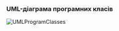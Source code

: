 ### UML-діаграма програмних класів


![UMLProgramClasses](https://github.com/oleksandrblazhko/ai-212-majorova/assets/90724127/5bb64275-d7f0-48ff-9a68-0c1fed251b2c)
